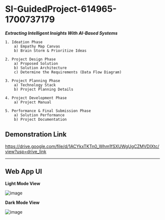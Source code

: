 # SI-GuidedProject-614965-1700737179

***Extracting Intelligent Insights With AI-Based Systems***

~~~
1. Ideation Phase
    a) Empathy Map Canvas
    b) Brain Storm & Prioritize Ideas

2. Project Design Phase
    a) Proposed Solution
    b) Solution Architecture
    c) Determine the Requirements (Data Flow Diagram)

3. Project Planning Phase
    a) Technology Stack
    b) Project Planning Details

4. Project Development Phase
    a) Project Manual

5. Performance & Final Submission Phase
    a) Solution Performance
    b) Project Documentation
~~~
## Demonstration Link
https://drive.google.com/file/d/1ACYkxTKTn0_Whm1fSXUWgUgCZMVDIXtc/view?usp=drive_link
- - - -

## Web App UI

**Light Mode View**

![image](https://github.com/smartinternz02/SI-GuidedProject-614965-1700737179/assets/145153696/bdae1653-07b8-4aa0-bba7-b50779a83b59)

**Dark Mode View**

![image](https://github.com/smartinternz02/SI-GuidedProject-614965-1700737179/assets/145153696/a3d3c502-0c53-49f7-848e-1d5b6bb81623)
